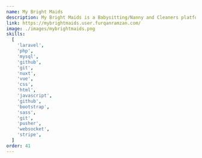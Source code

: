 ```yaml
---
name: My Bright Maids
description: My Bright Maids is a Babysitting/Nanny and Cleaners platform, where parents connect trusted caregivers and cleaning professionals in their neighborhood. Platform's top priority is the safety and well-being of precious children. Whether parents are looking for reliable babysitters or nanny services, or seeking cleaning jobs, the platform offers a convenient space for all their needs.
link: https://mybrightmaids.user.furqanramzan.com/
image: ./images/mybrightmaids.png
skills:
  [
    'laravel',
    'php',
    'mysql',
    'github',
    'git',
    'nuxt',
    'vue',
    'css',
    'html',
    'javascript',
    'github',
    'bootstrap',
    'sass',
    'git',
    'pusher',
    'websocket',
    'stripe',
  ]
order: 41
---
```

